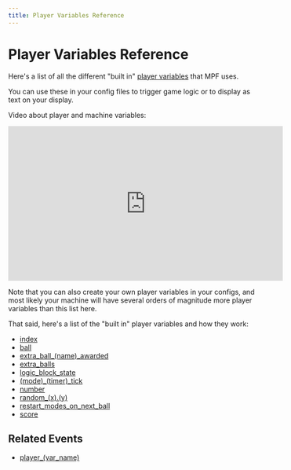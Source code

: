 ```yaml
---
title: Player Variables Reference
---
```


# Player Variables Reference


Here's a list of all the different "built in"
[player variables](../game_logic/players.md) that MPF uses.

You can use these in your config files to trigger game logic or to
display as text on your display.

Video about player and machine variables:

<div class="video-wrapper">
<iframe width="560" height="315" src="https://www.youtube.com/embed/PUxEsNUGXPY" title="YouTube video player" frameborder="0" allow="accelerometer; autoplay; clipboard-write; encrypted-media; gyroscope; picture-in-picture" allowfullscreen></iframe>
</div>

Note that you can also create your own player variables in your configs,
and most likely your machine will have several orders of magnitude more
player variables than this list here.

That said, here's a list of the "built in" player variables and how
they work:

* [index](_index.md)
* [ball](ball.md)
* [extra_ball_(name)_awarded](extra_ball_name_awarded.md)
* [extra_balls](extra_balls.md)
* [logic_block_state](logic_block_state.md)
* [(mode)\_(timer)\_tick](mode_timer_tick.md)
* [number](number.md)
* [random_(x).(y)](random_x.y.md)
* [restart_modes_on_next_ball](restart_modes_on_next_ball.md)
* [score](score.md)

## Related Events

* [player_(var_name)](../events/player_player_var.md)
